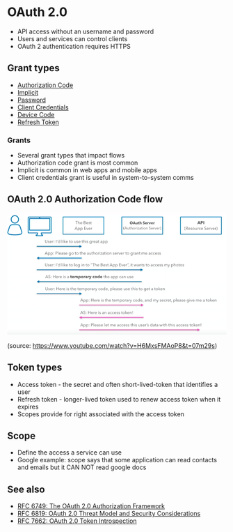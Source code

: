 # OAuth 2.0
- API access without an username and password
- Users and services can control clients
- OAuth 2 authentication requires HTTPS

## Grant types
- [Authorization Code](https://oauth.net/2/grant-types/authorization-code/)
- [Implicit](https://oauth.net/2/grant-types/implicit/)
- [Password](https://oauth.net/2/grant-types/password/)
- [Client Credentials](https://oauth.net/2/grant-types/client-credentials/)
- [Device Code](https://oauth.net/2/grant-types/device-code/)
- [Refresh Token](https://oauth.net/2/grant-types/refresh-token/)

### Grants
- Several grant types that impact flows
- Authorization code grant is most common
- Implicit is common in web apps and mobile apps
- Client credentials grant is useful in system-to-system comms

## OAuth 2.0 Authorization Code flow

![OAuth 2.0 Authorization Code](img/oauth-authorization-code-grant-flow.png)

(source: https://www.youtube.com/watch?v=H6MxsFMAoP8&t=07m29s)

## Token types
- Access token - the secret and often short-lived-token that identifies a user
- Refresh token - longer-lived token used to renew access token when it expires
- Scopes provide for right associated with the access token

## Scope
- Define the access a service can use
- Google example: scope says that some application can read contacts and emails but it CAN NOT read google docs

## See also
- [RFC 6749: The OAuth 2.0 Authorization Framework](https://tools.ietf.org/html/rfc6749)
- [RFC 6819: OAuth 2.0 Threat Model and Security Considerations](https://tools.ietf.org/html/rfc6819)
- [RFC 7662: OAuth 2.0 Token Introspection](https://tools.ietf.org/html/rfc7662)
